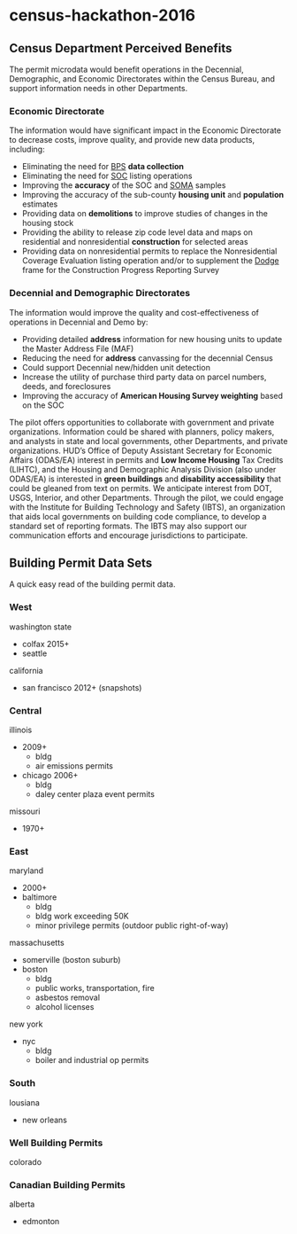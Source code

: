 # census-hackathon-2016

## Census Department Perceived Benefits
The permit microdata would benefit operations in the Decennial, Demographic, and Economic Directorates within the Census Bureau, and support information needs in other Departments. 

### Economic Directorate
The information would have significant impact in the Economic Directorate to decrease costs, improve quality, and provide new data products, including:
-	Eliminating the need for [BPS](http://www.census.gov/construction/bps/) **data collection**
-	Eliminating the need for [SOC](http://www.bls.gov/soc/) listing operations
-	Improving the **accuracy** of the SOC and [SOMA](http://www.census.gov/housing/soma/) samples
-	Improving the accuracy of the sub-county **housing unit** and **population** estimates
-	Providing data on **demolitions** to improve studies of changes in the housing stock
-	Providing the ability to release zip code level data and maps on residential and nonresidential **construction** for selected areas
-	Providing data on nonresidential permits to replace the Nonresidential Coverage Evaluation listing operation and/or to supplement the [Dodge](http://analyticsstore.construction.com/index.php) frame for the Construction Progress Reporting Survey 

### Decennial and Demographic Directorates
The information would improve the quality and cost-effectiveness of operations in Decennial and Demo by: 
-	Providing detailed **address** information for new housing units to update the Master Address File (MAF)
-	Reducing the need for **address** canvassing for the decennial Census
-	Could support Decennial new/hidden unit detection
-	Increase the utility of purchase third party data on parcel numbers, deeds, and foreclosures
-	Improving the accuracy of **American Housing Survey weighting** based on the SOC

The pilot offers opportunities to collaborate with government and private organizations.  Information could be shared with planners, policy makers, and analysts in state and local governments, other Departments, and private organizations.  HUD’s Office of Deputy Assistant Secretary for Economic Affairs (ODAS/EA) interest in permits and **Low Income Housing** Tax Credits (LIHTC), and the Housing and Demographic Analysis Division (also under ODAS/EA) is interested in **green buildings** and **disability accessibility** that could be gleaned from text on permits.  We anticipate interest from DOT, USGS, Interior, and other Departments.  Through the pilot, we could engage with the Institute for Building Technology and Safety (IBTS), an organization that aids local governments on building code compliance, to develop a standard set of reporting formats.  The IBTS may also support our communication efforts and encourage jurisdictions to participate. 

## Building Permit Data Sets
A quick easy read of the building permit data.


### West

washington state
- colfax 2015+
- seattle

california
- san francisco 2012+ (snapshots)

### Central

illinois
- 2009+
  - bldg
  - air emissions permits
- chicago 2006+
  - bldg
  - daley center plaza event permits

missouri
- 1970+

### East

maryland
- 2000+
- baltimore
  - bldg
  - bldg work exceeding 50K
  - minor privilege permits (outdoor public right-of-way)

massachusetts
- somerville (boston suburb)
- boston
  - bldg
  - public works, transportation, fire
  - asbestos removal
  - alcohol licenses

new york
- nyc
  - bldg
  - boiler and industrial op permits

### South

lousiana
- new orleans


### Well Building Permits
colorado



### Canadian Building Permits
alberta
- edmonton



